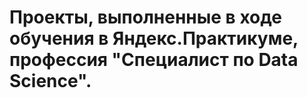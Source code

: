 # Проекты, выполненные в ходе обучения в Яндекс.Практикуме, профессия "Специалист по Data Science".
